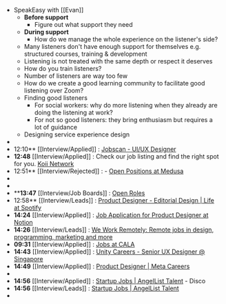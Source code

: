 - SpeakEasy with [[Evan]]
	- **Before support**
		- Figure out what support they need
	- **During support**
		- How do we manage the whole experience on the listener's side?
	- Many listeners don't have enough support for themselves e.g. structured courses, training & development
	- Listening is not treated with the same depth or respect it deserves
	- How do you train listeners?
	- Number of listeners are way too few
	- How do we create a good learning community to facilitate good listening over Zoom?
	- Finding good listeners
		- For social workers: why do more listening when they already are doing the listening at work?
		- For not so good listeners: they bring enthusiasm but requires a lot of guidance
	- Designing service experience design
-
- 12:10** [[Interview/Applied]] :  [Jobscan - UI/UX Designer](https://jobs.lever.co/jobscan-2/d430e792-7069-4bc8-9ff9-3a0762701fa7)
- **12:48** [[Interview/Applied]] : Check our job listing and find the right spot for you. [Koii Network](https://www.koii.network/career#jobanchor)
- 12:51** [[Interview/Rejected]] : - [Open Positions at Medusa](https://medusajs.notion.site/Open-Positions-at-Medusa-4946f3997fa345e098419d40f740fcaa)
-
-
- ****13:47** [[Interview/Job Boards]] :  [Open Roles](https://read.cv/explore/open-roles)
- 12:58** [[Interview/Leads]] :  [Product Designer - Editorial Design | Life at Spotify](https://www.lifeatspotify.com/jobs/product-designer-editorial-design)
- **14:24** [[Interview/Applied]] :  [Job Application for Product Designer at Notion](https://boards.greenhouse.io/notion/jobs/4820341003)
- **14:26** [[Interview/Leads]] :  [We Work Remotely: Remote jobs in design, programming, marketing and more](https://weworkremotely.com/company/the-remote-company)
- **09:31** [[Interview/Applied]] :  [Jobs at CALA](https://jobs.polymer.co/cala)
- **14:43** [[Interview/Applied]] :  [Unity Careers - Senior UX Designer @ Singapore](https://careers.unity.com/position/senior-ux-designer/4309830?gh_src=ilfw6o)
- **14:49** [[Interview/Applied]] :  [Product Designer | Meta Careers](https://www.metacareers.com/jobs/441273604454419/?rx_campaign=Linkedin1&rx_group=126320&rx_job=a1K2K000008Tb4KUAS_149d92b5&rx_medium=post&rx_r=none&rx_source=Linkedin&rx_ts=20220611T180418Z&utm_campaign=Job+board&utm_medium=jobs&utm_source=LIpaid&rx_viewer=6ec8b4d00f0a11eda39965a7ac8e724221fbcdf89f454f4cb5386f09a0b94861)
-
- **14:56** [[Interview/Applied]] :  [Startup Jobs | AngelList Talent](https://angel.co/jobs?job_listing_id=1593685) - Disco
- **14:56** [[Interview/Leads]] :  [Startup Jobs | AngelList Talent](https://angel.co/jobs?job_listing_id=2246139)
-